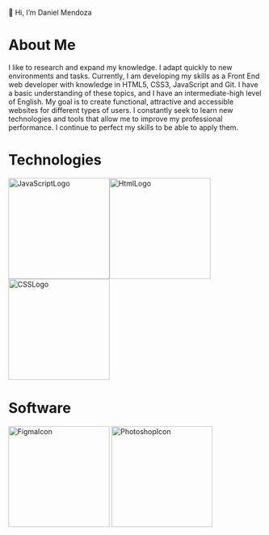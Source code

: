 👋 Hi, I’m Daniel Mendoza
# About Me
I like to research and expand my knowledge. I adapt quickly to new environments and tasks. Currently, I am developing my skills as a Front End web developer with knowledge in HTML5, CSS3, JavaScript and Git. I have a basic understanding of these topics, and I have an intermediate-high level of English. My goal is to create functional, attractive and accessible websites for different types of users. I constantly seek to learn new technologies and tools that allow me to improve my professional performance. I continue to perfect my skills to be able to apply them.

# Technologies 
<img src="https://cdn-icons-png.flaticon.com/512/5968/5968292.png" alt="JavaScriptLogo" width="200"/><img src="https://cdn-icons-png.flaticon.com/512/732/732212.png" alt="HtmlLogo" width="200" /><img src="https://cdn-icons-png.flaticon.com/512/732/732190.png" alt="CSSLogo" width="200" />

# Software 
<img src="https://cdn-icons-png.flaticon.com/512/5968/5968705.png" alt="FigmaIcon" width="200" />
<img src="https://cdn-icons-png.flaticon.com/512/5968/5968520.png" alt="PhotoshopIcon" width="200"/>
